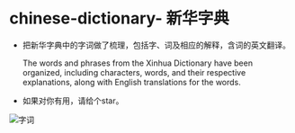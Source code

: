 # chinese-dictionary- 新华字典
+ 把新华字典中的字词做了梳理，包括字、词及相应的解释，含词的英文翻译。

  The words and phrases from the Xinhua Dictionary have been organized, including characters, words, and their respective explanations, along with English translations for the words.

+ 如果对你有用，请给个star。


![字词](https://github.com/zhaigang2333/chinese-dictionary-/blob/main/WX20230902-123243%402x.png)




